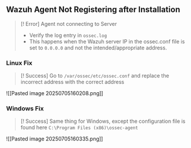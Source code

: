 
## Wazuh Agent Not Registering after Installation

>[! Error] Agent not connecting to Server
> - Verify the log entry in `ossec.log`
> - This happens when the Wazuh server IP in the ossec.conf file is set to `0.0.0.0` and not the intended/appropriate address. 

### Linux Fix
>[! Success]
 Go to `/var/ossec/etc/ossec.conf` and replace the incorrect address with the correct address

![[Pasted image 20250705160208.png]]

### Windows Fix
>[! Success]
> Same thing for Windows, except the configuration file is found here `C:\Program Files (x86)\ossec-agent`

![[Pasted image 20250705160335.png]]
